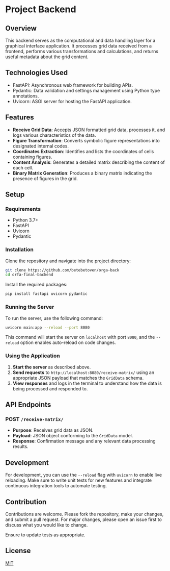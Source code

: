 
# Project Backend

## Overview

This backend serves as the computational and data handling layer for a graphical interface application. It processes grid data received from a frontend, performs various transformations and calculations, and returns useful metadata about the grid content.

## Technologies Used

- FastAPI: Asynchronous web framework for building APIs.
- Pydantic: Data validation and settings management using Python type annotations.
- Uvicorn: ASGI server for hosting the FastAPI application.

## Features

- **Receive Grid Data**: Accepts JSON formatted grid data, processes it, and logs various characteristics of the data.
- **Figure Transformation**: Converts symbolic figure representations into designated internal codes.
- **Coordinates Extraction**: Identifies and lists the coordinates of cells containing figures.
- **Content Analysis**: Generates a detailed matrix describing the content of each cell.
- **Binary Matrix Generation**: Produces a binary matrix indicating the presence of figures in the grid.

## Setup

### Requirements

- Python 3.7+
- FastAPI
- Uvicorn
- Pydantic

### Installation

Clone the repository and navigate into the project directory:

```bash
git clone https://github.com/betebetoven/orga-back
cd orfa-final-backend
```

Install the required packages:

```bash
pip install fastapi uvicorn pydantic
```

### Running the Server

To run the server, use the following command:

```bash
uvicorn main:app --reload --port 8080
```

This command will start the server on `localhost` with port `8080`, and the `--reload` option enables auto-reload on code changes.

### Using the Application

1. **Start the server** as described above.
2. **Send requests** to `http://localhost:8080/receive-matrix/` using an appropriate JSON payload that matches the `GridData` schema.
3. **View responses** and logs in the terminal to understand how the data is being processed and responded to.

## API Endpoints

### POST `/receive-matrix/`

- **Purpose**: Receives grid data as JSON.
- **Payload**: JSON object conforming to the `GridData` model.
- **Response**: Confirmation message and any relevant data processing results.

## Development

For development, you can use the `--reload` flag with `uvicorn` to enable live reloading. Make sure to write unit tests for new features and integrate continuous integration tools to automate testing.

## Contribution

Contributions are welcome. Please fork the repository, make your changes, and submit a pull request. For major changes, please open an issue first to discuss what you would like to change.

Ensure to update tests as appropriate.

## License

[MIT](https://choosealicense.com/licenses/mit/)
